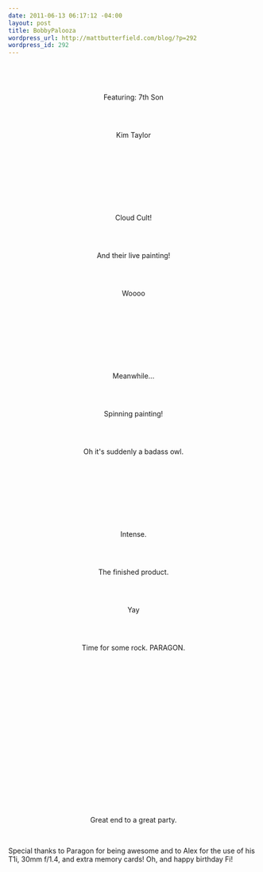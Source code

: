 ```yaml
--- 
date: 2011-06-13 06:17:12 -04:00
layout: post
title: BobbyPalooza
wordpress_url: http://mattbutterfield.com/blog/?p=292
wordpress_id: 292
---
```

<p style="text-align: center;"><img src="http://mattbutterfield.com/bobbypalooza/001.jpg" alt="" /></p>
<p style="text-align: center;"> </p>
<p><P align "left">&nbsp;</P></p>

<p style="text-align: center;"><img src="http://mattbutterfield.com/bobbypalooza/003.jpg" alt="" /></p>
<p style="text-align: center;">Featuring: 7th Son</p>
<p><P align "left">&nbsp;</P></p>

<p style="text-align: center;"><img src="http://mattbutterfield.com/bobbypalooza/005.jpg" alt="" /></p>
<p style="text-align: center;">Kim Taylor</p>
<p><P align "left">&nbsp;</P></p>

<p style="text-align: center;"><img src="http://mattbutterfield.com/bobbypalooza/008.jpg" alt="" /></p>
<p style="text-align: center;"></p>
<p><P align "left">&nbsp;</P></p>

<p style="text-align: center;"><img src="http://mattbutterfield.com/bobbypalooza/007.jpg" alt="" /></p>
<p style="text-align: center;"></p>
<p><P align "left">&nbsp;</P></p>

<p style="text-align: center;"><img src="http://mattbutterfield.com/bobbypalooza/010.jpg" alt="" /></p>
<p style="text-align: center;">Cloud Cult!</p>
<p><P align "left">&nbsp;</P></p>

<p style="text-align: center;"><img src="http://mattbutterfield.com/bobbypalooza/009.jpg" alt="" /></p>
<p style="text-align: center;">And their live painting!</p>
<p><P align "left">&nbsp;</P></p>

<p style="text-align: center;"><img src="http://mattbutterfield.com/bobbypalooza/013.jpg" alt="" /></p>
<p style="text-align: center;">Woooo</p>
<p><P align "left">&nbsp;</P></p>

<p style="text-align: center;"><img src="http://mattbutterfield.com/bobbypalooza/014.jpg" alt="" /></p>
<p style="text-align: center;"></p>
<p><P align "left">&nbsp;</P></p>

<p style="text-align: center;"><img src="http://mattbutterfield.com/bobbypalooza/015.jpg" alt="" /></p>
<p style="text-align: center;"></p>
<p><P align "left">&nbsp;</P></p>

<p style="text-align: center;"><img src="http://mattbutterfield.com/bobbypalooza/016.jpg" alt="" /></p>
<p style="text-align: center;">Meanwhile...</p>
<p><P align "left">&nbsp;</P></p>

<p style="text-align: center;"><img src="http://mattbutterfield.com/bobbypalooza/017.jpg" alt="" /></p>
<p style="text-align: center;">Spinning painting!</p>
<p><P align "left">&nbsp;</P></p>

<p style="text-align: center;"><img src="http://mattbutterfield.com/bobbypalooza/019.jpg" alt="" /></p>
<p style="text-align: center;">Oh it's suddenly a badass owl.</p>
<p><P align "left">&nbsp;</P></p>

<p style="text-align: center;"><img src="http://mattbutterfield.com/bobbypalooza/020.jpg" alt="" /></p>
<p style="text-align: center;"></p>
<p><P align "left">&nbsp;</P></p>

<p style="text-align: center;"><img src="http://mattbutterfield.com/bobbypalooza/022.jpg" alt="" /></p>
<p style="text-align: center;"></p>
<p><P align "left">&nbsp;</P></p>

<p style="text-align: center;"><img src="http://mattbutterfield.com/bobbypalooza/023.jpg" alt="" /></p>
<p style="text-align: center;">Intense.</p>
<p><P align "left">&nbsp;</P></p>

<p style="text-align: center;"><img src="http://mattbutterfield.com/bobbypalooza/024.jpg" alt="" /></p>
<p style="text-align: center;">The finished product.</p>
<p><P align "left">&nbsp;</P></p>

<p style="text-align: center;"><img src="http://mattbutterfield.com/bobbypalooza/025.jpg" alt="" /></p>
<p style="text-align: center;">Yay</p>
<p><P align "left">&nbsp;</P></p>

<p style="text-align: center;"><img src="http://mattbutterfield.com/bobbypalooza/027.jpg" alt="" /></p>
<p style="text-align: center;">Time for some rock.  PARAGON.</p>
<p><P align "left">&nbsp;</P></p>

<p style="text-align: center;"><img src="http://mattbutterfield.com/bobbypalooza/029.jpg" alt="" /></p>
<p style="text-align: center;"></p>
<p><P align "left">&nbsp;</P></p>

<p style="text-align: center;"><img src="http://mattbutterfield.com/bobbypalooza/031.jpg" alt="" /></p>
<p style="text-align: center;"></p>
<p><P align "left">&nbsp;</P></p>

<p style="text-align: center;"><img src="http://mattbutterfield.com/bobbypalooza/035.jpg" alt="" /></p>
<p style="text-align: center;"></p>
<p><P align "left">&nbsp;</P></p>

<p style="text-align: center;"><img src="http://mattbutterfield.com/bobbypalooza/032.jpg" alt="" /></p>
<p style="text-align: center;"></p>
<p><P align "left">&nbsp;</P></p>

<p style="text-align: center;"><img src="http://mattbutterfield.com/bobbypalooza/034.jpg" alt="" /></p>
<p style="text-align: center;"></p>
<p><P align "left">&nbsp;</P></p>

<p style="text-align: center;"><img src="http://mattbutterfield.com/bobbypalooza/036.jpg" alt="" /></p>
<p style="text-align: center;"></p>
<p><P align "left">&nbsp;</P></p>

<p style="text-align: center;"><img src="http://mattbutterfield.com/bobbypalooza/037.jpg" alt="" /></p>
<p style="text-align: center;">Great end to a great party.</p>
<p><P align "left">&nbsp;</P></p>

Special thanks to Paragon for being awesome and to Alex for the use of his T1i, 30mm f/1.4, and extra memory cards!  Oh, and happy birthday Fi!
